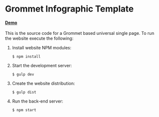 # Grommet Infographic Template

#### [Demo](https://grommet-infographic-hpinc.herokuapp.com/)

This is the source code for a Grommet based universal single page. To run the website execute the following:

  1. Install website NPM modules:

      ```
      $ npm install
      ```

  2. Start the development server:

      ```
      $ gulp dev
      ```

  3. Create the website distribution:

      ```
      $ gulp dist
      ```

  4. Run the back-end server:

      ```
      $ npm start
      ```
